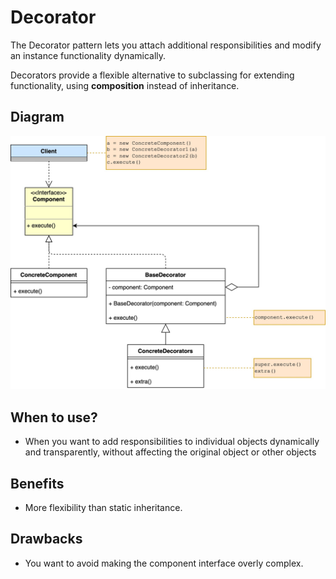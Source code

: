 # Decorator

The Decorator pattern lets you attach additional responsibilities and modify an instance functionality dynamically. 

Decorators provide a flexible alternative to subclassing for extending functionality, using **composition** instead of inheritance.

## Diagram

![Decorator Design Pattern Diagram](/img/decorator.jpg)

## When to use?

- When you want to add responsibilities to individual objects dynamically and transparently, without affecting the original object or other objects 

## Benefits

- More flexibility than static inheritance.

## Drawbacks

-  You want to avoid making the component interface overly complex.

